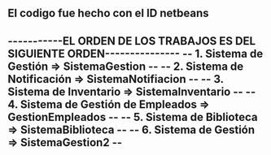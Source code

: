 El codigo fue hecho con el ID netbeans
-------------------------------------------------------------------------
-----------EL ORDEN DE LOS TRABAJOS ES DEL SIGUIENTE ORDEN---------------
-- 1. Sistema de Gestión                => SistemaGestion              --
-- 2. Sistema de Notificación           => SistemaNotifiacion          --
-- 3. Sistema de Inventario             => SistemaInventario           --
-- 4. Sistema de Gestión de Empleados   => GestionEmpleados            --
-- 5. Sistema de Biblioteca             => SistemaBiblioteca           --
-- 6. Sistema de Gestión                => SistemaGestion2             --
-------------------------------------------------------------------------

